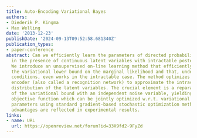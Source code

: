 ```yaml
---
title: Auto-Encoding Variational Bayes
authors:
- Diederik P. Kingma
- Max Welling
date: '2013-12-23'
publishDate: '2024-09-13T09:52:58.681340Z'
publication_types:
- paper-conference
abstract: Can we efficiently learn the parameters of directed probabilistic models,
  in the presence of continuous latent variables with intractable posterior distributions?
  We introduce an unsupervised on-line learning method that efficiently optimizes
  the variational lower bound on the marginal likelihood and that, under some mild
  conditions, even works in the intractable case. The method optimizes a probabilistic
  encoder (also called a recognition network) to approximate the intractable posterior
  distribution of the latent variables. The crucial element is a reparameterization
  of the variational bound with an independent noise variable, yielding a stochastic
  objective function which can be jointly optimized w.r.t. variational and generative
  parameters using standard gradient-based stochastic optimization methods. Theoretical
  advantages are reflected in experimental results.
links:
- name: URL
  url: https://openreview.net/forum?id=33X9fd2-9FyZd
---
```

